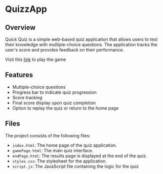 # QuizzApp
## Overview

Quick Quiz is a simple web-based quiz application that allows users to test their knowledge with multiple-choice questions. The application tracks the user's score and provides feedback on their performance.


Visit this [link](https://rudrakc.github.io/QuizzApp/) to play the game 

## Features

- Multiple-choice questions
- Progress bar to indicate quiz progression
- Score tracking
- Final score display upon quiz completion
- Option to replay the quiz or return to the home page

## Files

The project consists of the following files:

- `index.html`: The home page of the quiz application.
- `gamePage.html`: The main quiz interface.
- `endPage.html`: The results page is displayed at the end of the quiz.
- `styles.css`: The stylesheet for the application.
- `script.js`: The JavaScript file containing the logic for the quiz
